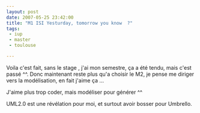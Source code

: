 ```yaml
---
layout: post
date: 2007-05-25 23:42:00
title: "M1 ISI Yesturday, tomorrow you know  ?"
tags:
 - iup
 - master
 - toulouse

---
```


Voila c'est fait, sans le stage , j'ai mon semestre, ça a été tendu, mais c'est passé ^^. Donc maintenant reste plus qu'a choisir le M2, je pense me diriger vers la modélisation, en fait j'aime ça ...

J'aime plus trop coder, mais modéliser pour générer ^^

UML2.0 est une révélation pour moi, et surtout avoir bosser pour Umbrello.
